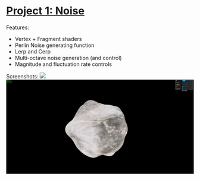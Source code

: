 # [Project 1: Noise](https://github.com/CIS700-Procedural-Graphics/Project1-Noise)

Features:
 - Vertex + Fragment shaders
 - Perlin Noise generating function
 - Lerp and Cerp
 - Multi-octave noise generation (and control)
 - Magnitude and fluctuation rate controls

Screenshots:
![](./img/s2.gif)
![](./img/s1.png)
